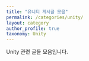 ```yaml
---
title: "유니티 게시글 모음"
permalink: /categories/unity/
layout: category
author_profile: true
taxonomy: Unity
---
```


Unity 관련 글들 모음입니다.
